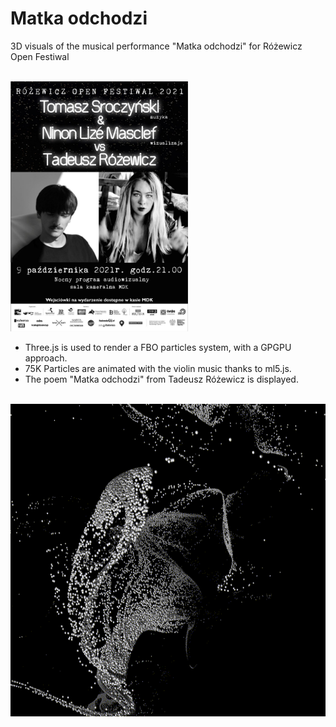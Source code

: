 # Matka odchodzi

3D visuals of the musical performance "Matka odchodzi" for Różewicz Open Festiwal


<p >
 <br>
 <img src="images/matka.jpg" alt="drawing" height="400"/>
 </p>

- Three.js is used to render a FBO particles system, with a GPGPU approach.
- 75K Particles are animated with the violin music thanks to ml5.js.
- The poem "Matka odchodzi" from Tadeusz Różewicz is displayed.

<p>
 <br>
 <img src="images/matka.gif" alt="drawing" height="500"/> 
 </p>
 
